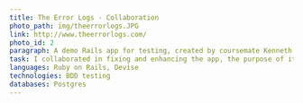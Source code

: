 ```yaml
---
title: The Error Logs - Collaboration
photo_path: img/theerrorlogs.JPG
link: http://www.theerrorlogs.com/
photo_id: 2
paragraph: A demo Rails app for testing, created by coursemate Kenneth Gould
task: I collaborated in fixing and enhancing the app, the purpose of it was though to have a platform to experiment with testing
languages: Ruby on Rails, Devise
technologies: BDD testing
databases: Postgres
---
```

